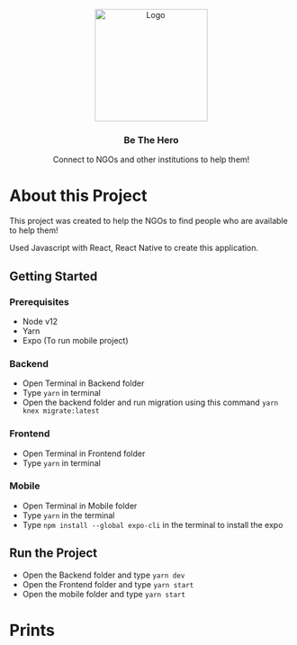 <p align="center">
  <a href="https://github.com/gustavohiroaki/BeTheHero">
    <img src=".github/logo.svg" alt="Logo" width="200" height="200">
  </a>

  <h3 align="center">Be The Hero</h3>

  <p align="center">
    Connect to NGOs and other institutions to help them!
  </p>
</p>

# About this Project

This project was created to help the NGOs to find people who are available to help them!

Used Javascript with React, React Native to create this application.

## Getting Started

### Prerequisites

- Node v12
- Yarn
- Expo (To run mobile project)

### Backend

- Open Terminal in Backend folder
- Type `yarn` in terminal
- Open the backend folder and run migration using this command `yarn knex migrate:latest`

### Frontend

- Open Terminal in Frontend folder
- Type `yarn` in terminal

### Mobile

- Open Terminal in Mobile folder
- Type `yarn` in the terminal
- Type `npm install --global expo-cli` in the terminal to install the expo

## Run the Project

- Open the Backend folder and type `yarn dev`
- Open the Frontend folder and type `yarn start`
- Open the mobile folder and type `yarn start`

# Prints

<p align="center">
    <img alt="" title="" src=".github/prints/print1.png">
    <img alt="" title="" src=".github/prints/print2.png">
    <img alt="" title="" src=".github/prints/print3.png">
    <img alt="" title="" src=".github/prints/print4.png">
    <img alt="" title="" src=".github/prints/print5.png">
    <img alt="" title="" src=".github/prints/print6.png">
    <img alt="" title="" src=".github/prints/print7.png">

</p>
